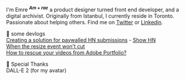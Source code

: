 I'm Emre <sup>**_Am + rae_**</sup> a product designer turned front end developer, and a digital archivist. Originally from Istanbul, I currently reside in Toronto. Passionate about helping others. Find me on [Twitter](https://twitter.com/MostlyEmre) or [Linkedin](https://www.linkedin.com/in/mostlyemre/).

📝 some devlogs  
[Creating a solution for paywalled HN submissions](https://gist.github.com/MostlyEmre/ddec18c4a5b18413994ff9e179bf00ac) - [Show HN](https://news.ycombinator.com/item?id=33794672)  
[When the resize event won't cut](https://gist.github.com/MostlyEmre/4afdb8ecb2b2244dfcd458e81596dbee)  
[How to rescue your videos from Adobe Portfolio?](https://emre.ca/blog/get-rid-of-adobe-portfolio)

🫰 Special Thanks  
DALL-E 2 (for my avatar)
